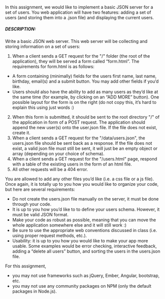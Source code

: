 In this assignment, we would like to implement a basic JSON server for a set of users. You web application will have two features: adding a set of users (and storing them into a .json file) and displaying the current users.

##### DESCRIPTION:
Write a basic JSON web server. This web server will be collecting and storing information on a set of users:
1. When a client sends a GET request for the "/" folder (the root of the application), they will be served a form called “form.html”. The requirements for form.html is as follows:
- A form containing (minimally) fields for the users first
name, last name, birthday, email(s) and a submit button.
You may add other fields if you’d like.
- Users should also have the ability to add as many users
as they’d like at the same time (for example, by clicking on an “ADD MORE” button).
One possible layout for the form is on the right (do not copy this, it’s hard to explain this using just words :)
2. When this form is submitted, it should be sent to the root directory "/" of the application in form of a POST request. The application should append the new user(s) onto the user.json file. If the file does not exist, create it.
3. When a client sends a GET request for the "/data/users.json", the users.json file should be sent back as a response. If the file does not exist, a valid json file must still be sent, it will just be an empty object or array (depending on your choice of schema).
4. When a client sends a GET request for the "/users.html" page, respond with a table of the existing users in the form of an html file.
5. All other requests will be a 404 error.
    
You are allowed to add any other files you’d like (i.e. a css file or a js file). Once again, it is totally up to you how you would like to organize your code, but here are several requirements:
- Do not create the users.json file manually on the server, it must be done through your code. 
- It is up to you how you’d like to to define your users schema. However, it must be valid JSON format.
- Make your code as robust as possible, meaning that you can move the whole application somewhere else and it will still work :)
- Be sure to use the appropriate web conventions discussed in class (i.e. using proper request methods, etc.).
- Usability: it is up to you how you would like to make your app more usable. Some examples would be error checking, interactive feedback, adding a “delete all users” button, and sorting the users in the users.json file.

For this assignment,
- you may not use frameworks such as jQuery, Ember, Angular, bootstrap, etc.
- you may not use any community packages on NPM (only the default packages in Node.js).
